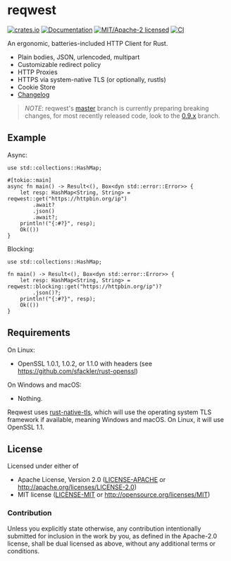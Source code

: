 # reqwest

[![crates.io](https://img.shields.io/crates/v/reqwest.svg)](https://crates.io/crates/reqwest)
[![Documentation](https://docs.rs/reqwest/badge.svg)](https://docs.rs/reqwest)
[![MIT/Apache-2 licensed](https://img.shields.io/crates/l/reqwest.svg)](./LICENSE)
[![CI](https://github.com/seanmonstar/reqwest/workflows/CI/badge.svg)](https://github.com/seanmonstar/reqwest/actions?query=workflow%3ACI)

An ergonomic, batteries-included HTTP Client for Rust.

- Plain bodies, JSON, urlencoded, multipart
- Customizable redirect policy
- HTTP Proxies
- HTTPS via system-native TLS (or optionally, rustls)
- Cookie Store
- [Changelog](CHANGELOG.md)

> *NOTE*: reqwest's [master](https://github.com/seanmonstar/reqwest) branch is currently
preparing breaking changes, for most recently released code, look to the
[0.9.x](https://github.com/seanmonstar/reqwest/tree/0.9.x) branch.

## Example

Async:

```rust,no_run
use std::collections::HashMap;

#[tokio::main]
async fn main() -> Result<(), Box<dyn std::error::Error>> {
    let resp: HashMap<String, String> = reqwest::get("https://httpbin.org/ip")
        .await?
        .json()
        .await?;
    println!("{:#?}", resp);
    Ok(())
}
```

Blocking:

```rust,no_run
use std::collections::HashMap;

fn main() -> Result<(), Box<dyn std::error::Error>> {
    let resp: HashMap<String, String> = reqwest::blocking::get("https://httpbin.org/ip")?
        .json()?;
    println!("{:#?}", resp);
    Ok(())
}
```

## Requirements

On Linux:

- OpenSSL 1.0.1, 1.0.2, or 1.1.0 with headers (see https://github.com/sfackler/rust-openssl)

On Windows and macOS:

- Nothing.

Reqwest uses [rust-native-tls](https://github.com/sfackler/rust-native-tls), which will use the operating system TLS framework if available, meaning Windows and macOS. On Linux, it will use OpenSSL 1.1.


## License

Licensed under either of

- Apache License, Version 2.0 ([LICENSE-APACHE](LICENSE-APACHE) or http://apache.org/licenses/LICENSE-2.0)
- MIT license ([LICENSE-MIT](LICENSE-MIT) or http://opensource.org/licenses/MIT)

### Contribution

Unless you explicitly state otherwise, any contribution intentionally submitted for inclusion in the work by you, as defined in the Apache-2.0 license, shall be dual licensed as above, without any additional terms or conditions.

